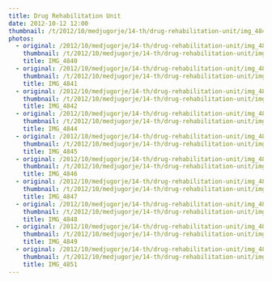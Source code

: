 ```yaml
---
title: Drug Rehabilitation Unit
date: 2012-10-12 12:00
thumbnail: /t/2012/10/medjugorje/14-th/drug-rehabilitation-unit/img_4840.jpg
photos:
  - original: /2012/10/medjugorje/14-th/drug-rehabilitation-unit/img_4840.jpg
    thumbnail: /t/2012/10/medjugorje/14-th/drug-rehabilitation-unit/img_4840.jpg
    title: IMG_4840
  - original: /2012/10/medjugorje/14-th/drug-rehabilitation-unit/img_4841.jpg
    thumbnail: /t/2012/10/medjugorje/14-th/drug-rehabilitation-unit/img_4841.jpg
    title: IMG_4841
  - original: /2012/10/medjugorje/14-th/drug-rehabilitation-unit/img_4842.jpg
    thumbnail: /t/2012/10/medjugorje/14-th/drug-rehabilitation-unit/img_4842.jpg
    title: IMG_4842
  - original: /2012/10/medjugorje/14-th/drug-rehabilitation-unit/img_4844.jpg
    thumbnail: /t/2012/10/medjugorje/14-th/drug-rehabilitation-unit/img_4844.jpg
    title: IMG_4844
  - original: /2012/10/medjugorje/14-th/drug-rehabilitation-unit/img_4845.jpg
    thumbnail: /t/2012/10/medjugorje/14-th/drug-rehabilitation-unit/img_4845.jpg
    title: IMG_4845
  - original: /2012/10/medjugorje/14-th/drug-rehabilitation-unit/img_4846.jpg
    thumbnail: /t/2012/10/medjugorje/14-th/drug-rehabilitation-unit/img_4846.jpg
    title: IMG_4846
  - original: /2012/10/medjugorje/14-th/drug-rehabilitation-unit/img_4847.jpg
    thumbnail: /t/2012/10/medjugorje/14-th/drug-rehabilitation-unit/img_4847.jpg
    title: IMG_4847
  - original: /2012/10/medjugorje/14-th/drug-rehabilitation-unit/img_4848.jpg
    thumbnail: /t/2012/10/medjugorje/14-th/drug-rehabilitation-unit/img_4848.jpg
    title: IMG_4848
  - original: /2012/10/medjugorje/14-th/drug-rehabilitation-unit/img_4849.jpg
    thumbnail: /t/2012/10/medjugorje/14-th/drug-rehabilitation-unit/img_4849.jpg
    title: IMG_4849
  - original: /2012/10/medjugorje/14-th/drug-rehabilitation-unit/img_4851.jpg
    thumbnail: /t/2012/10/medjugorje/14-th/drug-rehabilitation-unit/img_4851.jpg
    title: IMG_4851
---
```

